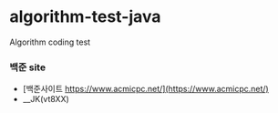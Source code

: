 # algorithm-test-java
Algorithm coding test


### 백준 site
- [백준사이트 https://www.acmicpc.net/](https://www.acmicpc.net/)
 - __JK(vt8XX)
